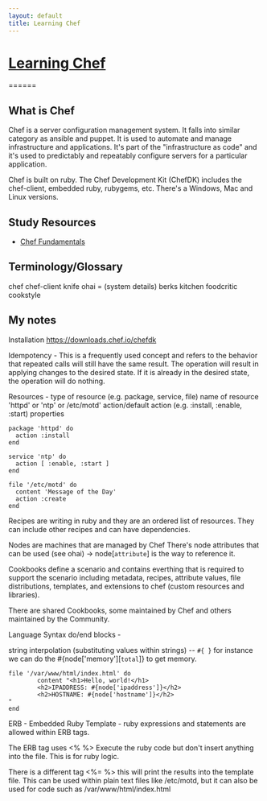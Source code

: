 ```yaml
---
layout: default
title: Learning Chef
---
```

# [Learning Chef](https://www.chef.io/)

======
## What is Chef

Chef is a server configuration management system.  It falls into similar category as ansible and puppet.  It is used to automate and manage infrastructure and applications.  It's part of the "infrastructure as code" and it's used to predictably and repeatably configure servers for a particular application.  

Chef is built on ruby.  The Chef Development Kit (ChefDK) includes the chef-client, embedded ruby, rubygems, etc.  There's a Windows, Mac and Linux versions.

## Study Resources

* [Chef Fundamentals](https://www.udemy.com/chef-fundamentals-a-recipe-for-automating-infrastructure)

## Terminology/Glossary

chef
chef-client
knife
ohai = (system details)
berks
kitchen
foodcritic
cookstyle

## My notes

Installation https://downloads.chef.io/chefdk

Idempotency - This is a frequently used concept and refers to the behavior that repeated calls will still have the same result.  The operation will result in applying changes to the desired state.  If it is already in the desired state, the operation will do nothing.

Resources -
type of resource (e.g. package, service, file)
name of resource 'httpd' or 'ntp' or /etc/motd'
action/default action (e.g. :install, :enable, :start)
properties

```
package 'httpd' do
  action :install
end

service 'ntp' do
  action [ :enable, :start ]
end

file '/etc/motd' do
  content 'Message of the Day'
  action :create
end
```

Recipes are writing in ruby and they are an ordered list of resources.  They can include other recipes and can have dependencies.

Nodes are machines that are managed by Chef
There's node attributes that can be used (see ohai) -> node[`attribute`] is the way to reference it.

Cookbooks define a scenario and contains everthing that is required to support the scenario including metadata, recipes, attribute values, file distributions, templates, and extensions to chef (custom resources and libraries).  

There are shared Cookbooks, some maintained by Chef and others maintained by the Community.

Language Syntax
do/end blocks -

string interpolation (substituting values within strings) -- ``#{ }``
for instance we can do the #{node['memory'][`total`]} to get memory.

```
file '/var/www/html/index.html' do
        content "<h1>Hello, world!</h1>
        <h2>IPADDRESS: #{node['ipaddress']}</h2>
        <h2>HOSTNAME: #{node['hostname']}</h2>
"
end
```

ERB - Embedded Ruby Template - ruby expressions and statements are allowed within ERB tags.  

The ERB tag uses <% %>
Execute the ruby code but don't insert anything into the file.  This is for ruby logic.

There is a different tag <%= %> this will print the results into the template file.
This can be used within plain text files like /etc/motd, but it can also be used for code such as /var/www/html/index.html
